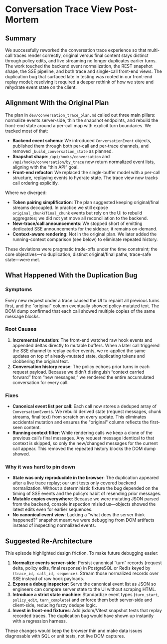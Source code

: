 # Conversation Trace View Post-Mortem

## Summary
We successfully reworked the conversation trace experience so that multi-call traces render correctly, original versus final content stays distinct through policy edits, and live streaming no longer duplicates earlier turns. The work touched the backend event normalization, the REST snapshot shape, the SSE pipeline, and both trace and single-call front-end views. The duplication bug that surfaced late in testing was rooted in our front-end replay model; resolving it required a deeper rethink of how we store and rehydrate event state on the client.

## Alignment With the Original Plan
The plan in `dev/conversation_trace_plan.md` called out three main pillars: normalize events server-side, thin the snapshot endpoints, and rebuild the front-end state around a per-call map with explicit turn boundaries. We tracked most of that:

- **Backend event schema**: We introduced `ConversationEvent` objects, published them through both per-call and per-trace channels, and removed `_build_conversation_state` as planned.
- **Snapshot shape**: `/api/hooks/conversation` and `/api/hooks/conversation/by_trace` now return normalized event lists, aligning with the “thin API” goal.
- **Front-end refactor**: We replaced the single-buffer model with a per-call structure, replaying events to hydrate state. The trace view now tracks call ordering explicitly.

Where we diverged:

- **Token pairing simplification**: The plan suggested keeping original/final streams decoupled. In practice we still expose `original_chunk`/`final_chunk` events but rely on the UI to rebuild aggregates; we did not yet move all reconciliation to the backend.
- **New-trace/call announcements**: We stopped short of emitting dedicated SSE announcements for the sidebar; it remains on-demand.
- **Context-aware rendering**: Not in the original plan. We later added the running-context comparison (see below) to eliminate repeated history.

These deviations were pragmatic trade-offs under the time constraint; the core objectives—no duplication, distinct original/final paths, trace-safe state—were met.

## What Happened With the Duplication Bug
### Symptoms
Every new request under a trace caused the UI to repaint all previous turns first, and the "original" column eventually showed policy-mutated text. The DOM dump confirmed that each call showed multiple copies of the same message blocks.

### Root Causes
1. **Incremental mutation**: The front-end watched raw hook events and appended deltas directly to mutable buffers. When a later call triggered the SSE channel to replay earlier events, we re-applied the same updates on top of already-mutated state, duplicating tokens and clobbering the original text.
2. **Conversation history reuse**: The policy echoes prior turns in each request payload. Because we didn't distinguish “context carried forward” from “new messages,” we rendered the entire accumulated conversation for every call.

### Fixes
- **Canonical event list per call**: Each call now stores a deduped array of `ConversationEvent`s. We rebuild derived state (request messages, chunk streams, final text) from scratch on every update. This eliminates accidental mutation and ensures the "original" column reflects the first-seen content.
- **Running context filter**: While rendering calls we keep a clone of the previous call’s final messages. Any request message identical to that context is skipped, so only the new/changed messages for the current call appear. This removed the repeated history blocks the DOM dump showed.

### Why it was hard to pin down
- **State was only reproducible in the browser**: The duplication appeared after a live trace replay; our unit tests only covered backend normalization. Without a deterministic fixture the bug depended on the timing of SSE events and the policy’s habit of resending prior messages.
- **Mutable copies everywhere**: Because we were mutating JSON parsed from the backend, console inspection misled us—objects showed the latest edits even for earlier sequences.
- **No canonical event view**: Lacking a “what does the server think happened?” snapshot meant we were debugging from DOM artifacts instead of inspecting normalized events.

## Suggested Re-Architecture
This episode highlighted design friction. To make future debugging easier:

1. **Normalize events server-side**: Persist canonical “turn” records (request delta, policy edits, final response) in PostgreSQL or Redis keyed by `(trace_id, call_id, sequence)`. Stream those normalized records over SSE instead of raw hook payloads.
2. **Expose a debug inspector**: Serve the canonical event list as JSON so engineers can compare server state to the UI without scraping HTML.
3. **Introduce a strict state machine**: Standardize event types (`turn_start`, `policy_edit`, `turn_complete`) and enforce them both server-side and client-side, reducing fuzzy dedupe logic.
4. **Invest in front-end fixtures**: Add jsdom/Vitest snapshot tests that replay recorded traces. The duplication bug would have shown up instantly with a regression harness.

These changes would keep the browser thin and make data issues diagnosable with SQL or unit tests, not live DOM captures.
